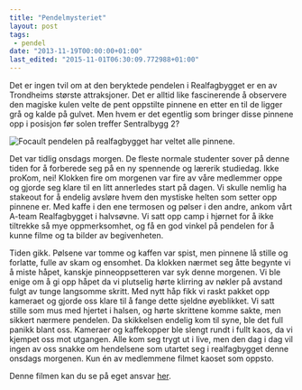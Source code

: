 ```yaml
---
title: "Pendelmysteriet"
layout: post
tags: 
 - pendel
date: "2013-11-19T00:00:00+01:00"
last_edited: "2015-11-01T06:30:09.772988+01:00"
---
```

Det er ingen tvil om at den beryktede pendelen i Realfagbygget er en av Trondheims største attraksjoner. Det er alltid like fascinerende å observere den magiske kulen velte de pent oppstilte pinnene en etter en til de ligger grå og kalde på gulvet. Men hvem er det egentlig som bringer disse pinnene opp i posisjon før solen treffer Sentralbygg 2?

![Focault pendelen på realfagbygget har veltet alle pinnene.](https://online.ntnu.no/media/images/responsive/c2d33292-5f65-4cd1-90b8-0dc7d38bd1a7.jpeg)

Det var tidlig onsdags morgen. De fleste normale studenter sover på denne tiden for å forberede seg på en ny spennende og lærerik studiedag. Ikke proKom, nei! Klokken fire om morgenen var fire av våre medlemmer oppe og gjorde seg klare til en litt annerledes start på dagen. Vi skulle nemlig ha stakeout for å endelig avsløre hvem den mystiske helten som setter opp pinnene er. Med kaffe i den ene termosen og pølser i den andre, ankom vårt A-team Realfagbygget i halvsøvne. Vi satt opp camp i hjørnet for å ikke tiltrekke så mye oppmerksomhet, og få en god vinkel på pendelen for å kunne filme og ta bilder av begivenheten. 

Tiden gikk. Pølsene var tomme og kaffen var spist, men pinnene lå stille og forlatte, fulle av skam og ensomhet. Da klokken nærmet seg åtte begynte vi å miste håpet, kanskje pinneoppsetteren var syk denne morgenen. Vi ble enige om å gi opp håpet da vi plutselig hørte klirring av nøkler på avstand fulgt av tunge langsomme skritt. Med nytt håp fikk vi raskt pakket opp kameraet og gjorde oss klare til å fange dette sjeldne øyeblikket. Vi satt stille som mus med hjertet i halsen, og hørte skrittene komme sakte, men sikkert nærmere pendelen. Da skikkelsen endelig kom til syne, ble det full panikk blant oss. Kameraer og kaffekopper ble slengt rundt i fullt kaos, da vi kjempet oss mot utgangen. Alle kom seg trygt ut i live, men den dag i dag vil ingen av oss snakke om hendelsene som utartet seg i realfagbygget denne onsdags morgenen. Kun én av medlemmene filmet kaoset som oppsto. 
	
Denne filmen kan du se på eget ansvar [her](http://bit.ly/HSt332).